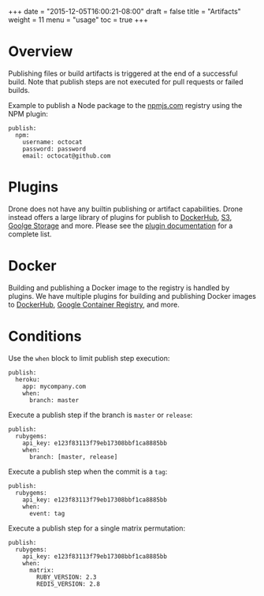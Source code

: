 +++
date = "2015-12-05T16:00:21-08:00"
draft = false
title = "Artifacts"
weight = 11
menu = "usage"
toc = true
+++


# Overview

Publishing files or build artifacts is triggered at the end of a successful build. Note that publish steps are not executed for pull requests or failed builds.

Example to publish a Node package to the [npmjs.com](https://npmjs.com) registry using the NPM plugin:

```
publish:
  npm:
    username: octocat
    password: password
    email: octocat@github.com
```

# Plugins

Drone does not have any builtin publishing or artifact capabilities. Drone instead offers a large library of plugins for publish to [DockerHub](#), [S3](#), [Goolge Storage](#) and more. Please see the [plugin documentation](#) for a complete list.

# Docker

Building and publishing a Docker image to the registry is handled by plugins. We have multiple plugins for building and publishing Docker images to [DockerHub](#), [Google Container Registry](#), and more.

# Conditions

Use the `when` block to limit publish step execution:

```
publish:
  heroku:
    app: mycompany.com
    when:
      branch: master
```

Execute a publish step if the branch is `master` or `release`:

```
publish:
  rubygems:
    api_key: e123f83113f79eb17308bbf1ca8885bb
    when:
      branch: [master, release]
```

Execute a publish step when the commit is a `tag`:

```
publish:
  rubygems:
    api_key: e123f83113f79eb17308bbf1ca8885bb
    when:
      event: tag
```

Execute a publish step for a single matrix permutation:

```
publish:
  rubygems:
    api_key: e123f83113f79eb17308bbf1ca8885bb
    when:
      matrix:
        RUBY_VERSION: 2.3
        REDIS_VERSION: 2.8
```
